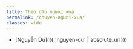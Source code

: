 ```yaml
---
title: Theo dấu người xưa
permalink: /chuyen-nguoi-xua/
classes: wide
---
```


- [Nguyễn Du]({{ 'nguyen-du' | absolute_url}})